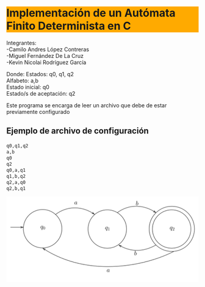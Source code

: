 # <div style='background: #fa0'>Implementación de un Autómata Finito Determinista en C </div>

Integrantes: <br>
-Camilo Andres López Contreras <br>
-Miguel Fernández De La Cruz <br>
-Kevin Nicolai Rodríguez García <br>

Donde:
Estados: q0, q1, q2 <br>
Alfabeto: a,b <br>
Estado inicial: q0 <br>
Estado/s de aceptación: q2 <br>

Este programa se encarga de leer un archivo que debe de estar previamente configurado <br>
## Ejemplo de archivo de configuración

```plaintext
q0,q1,q2
a,b
q0
q2
q0,a,q1
q1,b,q2
q2,a,q0
q2,b,q1

```
![Grafo TikZ](afd.svg)
